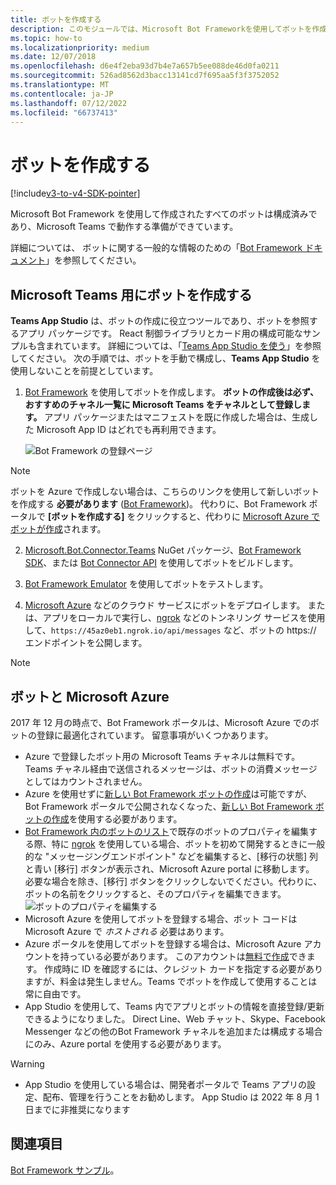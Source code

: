 ```yaml
---
title: ボットを作成する
description: このモジュールでは、Microsoft Bot Frameworkを使用してボットを作成し、Microsoft Teams で作業する準備をする方法について説明します
ms.topic: how-to
ms.localizationpriority: medium
ms.date: 12/07/2018
ms.openlocfilehash: d6e4f2eba93d7b4e7a657b5ee088de46d0fa0211
ms.sourcegitcommit: 526ad8562d3bacc13141cd7f695aa5f3f3752052
ms.translationtype: MT
ms.contentlocale: ja-JP
ms.lasthandoff: 07/12/2022
ms.locfileid: "66737413"
---
```

# <a name="create-a-bot"></a>ボットを作成する

[!include[v3-to-v4-SDK-pointer](~/includes/v3-to-v4-pointer-bots.md)]

Microsoft Bot Framework を使用して作成されたすべてのボットは構成済みであり、Microsoft Teams で動作する準備ができています。

詳細については、 ボットに関する一般的な情報のための「[Bot Framework ドキュメント](/azure/bot-service/?view=azure-bot-service-3.0&preserve-view=true)」を参照してください。

## <a name="create-a-bot-for-microsoft-teams"></a>Microsoft Teams 用にボットを作成する

**Teams App Studio** は、ボットの作成に役立つツールであり、ボットを参照するアプリ パッケージです。 React 制御ライブラリとカード用の構成可能なサンプルも含まれています。 詳細については、「[Teams App Studio を使う](~/concepts/build-and-test/app-studio-overview.md)」を参照してください。 次の手順では、ボットを手動で構成し、**Teams App Studio** を使用しないことを前提としています。

1. [Bot Framework](https://dev.botframework.com/bots/new) を使用してボットを作成します。 **ボットの作成後は必ず、おすすめのチャネル一覧に Microsoft Teams をチャネルとして登録します。** アプリ パッケージまたはマニフェストを既に作成した場合は、生成した Microsoft App ID はどれでも再利用できます。

   ![Bot Framework の登録ページ](~/assets/images/bots/bfregister.png)

> [!NOTE]
> ボットを Azure で作成しない場合は、こちらのリンクを使用して新しいボットを作成する **必要があります** ([Bot Framework](https://dev.botframework.com/bots/new))。 代わりに、Bot Framework ポータルで **[ボットを作成する]** をクリックすると、代わりに [Microsoft Azure でボットが作成](#bots-and-microsoft-azure)されます。

2. [Microsoft.Bot.Connector.Teams](https://www.nuget.org/packages/Microsoft.Bot.Connector.Teams) NuGet パッケージ、[Bot Framework SDK](https://github.com/microsoft/botframework-sdk)、または [Bot Connector API](/bot-framework/rest-api/bot-framework-rest-connector-api-reference) を使用してボットをビルドします。

3. [Bot Framework Emulator](/bot-framework/debug-bots-emulator) を使用してボットをテストします。

4. [Microsoft Azure](https://azure.microsoft.com/) などのクラウド サービスにボットをデプロイします。 または、アプリをローカルで実行し、[ngrok](https://ngrok.com) などのトンネリング サービスを使用して、`https://45az0eb1.ngrok.io/api/messages` など、ボットの https:// エンドポイントを公開します。

> [!NOTE]
>
> ## <a name="bots-and-microsoft-azure"></a>ボットと Microsoft Azure
>
> 2017 年 12 月の時点で、Bot Framework ポータルは、Microsoft Azure でのボットの登録に最適化されています。 留意事項がいくつかあります。
>
> * Azure で登録したボット用の Microsoft Teams チャネルは無料です。 Teams チャネル経由で送信されるメッセージは、ボットの消費メッセージとしてはカウントされません。
> * Azure を使用せずに[新しい Bot Framework ボットの作成](https://dev.botframework.com/bots/new)は可能ですが、Bot Framework ポータルで公開されなくなった、[新しい Bot Framework ボットの作成](https://dev.botframework.com/bots/new)を使用する必要があります。
> * [Bot Framework 内のボットのリスト](https://dev.botframework.com/bots)で既存のボットのプロパティを編集する際、特に [ngrok](https://ngrok.com) を使用している場合、ボットを初めて開発するときに一般的な "メッセージングエンドポイント" などを編集すると、[移行の状態] 列と青い [移行] ボタンが表示され、Microsoft Azure portal に移動します。 必要な場合を除き、[移行] ボタンをクリックしないでください。代わりに、ボットの名前をクリックすると、そのプロパティを編集できます。</br>
   ![ボットのプロパティを編集する](~/assets/images/bots/bf-migrate-bot-to-azure.png)
> * Microsoft Azure を使用してボットを登録する場合、ボット コードは Microsoft Azure で *ホストされる* 必要はあります。
> * Azure ポータルを使用してボットを登録する場合は、Microsoft Azure アカウントを持っている必要があります。 このアカウントは[無料で作成](https://azure.microsoft.com/free/)できます。 作成時に ID を確認するには、クレジット カードを指定する必要がありますが、料金は発生しません。Teams でボットを作成して使用することは常に自由です。
> * App Studio を使用して、Teams 内でアプリとボットの情報を直接登録/更新できるようになりました。 Direct Line、Web チャット、Skype、Facebook Messenger などの他のBot Framework チャネルを追加または構成する場合にのみ、Azure portal を使用する必要があります。

> [!WARNING]
>
>* App Studio を使用している場合は、開発者ポータルで Teams アプリの設定、配布、管理を行うことをお勧めします。 App Studio は 2022 年 8 月 1 日までに非推奨になります

## <a name="see-also"></a>関連項目

[Bot Framework サンプル](https://github.com/Microsoft/BotBuilder-Samples/blob/master/README.md)。
